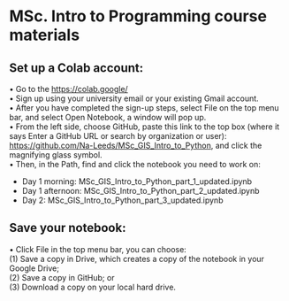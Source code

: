 # MSc. Intro to Programming course materials
## Set up a Colab account:<br />
•	Go to the https://colab.google/<br />
•	Sign up using your university email or your existing Gmail account.<br />
•	After you have completed the sign-up steps, select File on the top menu bar, and select Open Notebook, a window will pop up.<br />
•	From the left side, choose GitHub, paste this link to the top box (where it says Enter a GitHub URL or search by organization or user): https://github.com/Na-Leeds/MSc_GIS_Intro_to_Python, and click the magnifying glass symbol.<br />
•	Then, in the Path, find and click the notebook you need to work on: <br />
-	Day 1 morning: MSc_GIS_Intro_to_Python_part_1_updated.ipynb
-	Day 1 afternoon: MSc_GIS_Intro_to_Python_part_2_updated.ipynb
-	Day 2: MSc_GIS_Intro_to_Python_part_3_updated.ipynb

## Save your notebook:<br />
•	Click File in the top menu bar, you can choose:<br />
(1) Save a copy in Drive, which creates a copy of the notebook in your Google Drive; <br />
(2) Save a copy in GitHub; or <br />
(3) Download a copy on your local hard drive. <br />
